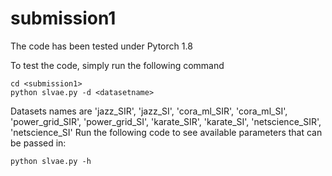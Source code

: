 # submission1

The code has been tested under Pytorch 1.8

To test the code, simply run the following command  
```
cd <submission1>
python slvae.py -d <datasetname>
```
Datasets names are 'jazz_SIR', 'jazz_SI', 'cora_ml_SIR', 'cora_ml_SI', 'power_grid_SIR', 'power_grid_SI', 'karate_SIR', 'karate_SI', 'netscience_SIR', 'netscience_SI'
Run the following code to see available parameters that can be passed in:  
```
python slvae.py -h
```
